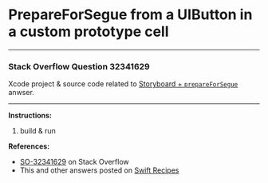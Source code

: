 # PrepareForSegue from a UIButton in a custom prototype cell

---

### Stack Overflow Question 32341629

Xcode project & source code related to [Storyboard + `prepareForSegue`](http://stackoverflow.com/a/32345605/218152) anwser.

---

**Instructions:**

1. build & run

**References:**

- [SO-32341629](http://stackoverflow.com/questions/32341629/prepareforsegue-from-a-uibutton-in-a-custom-prototype-cell) on Stack Overflow
- This and other answers posted on [Swift Recipes](http://swiftarchitect.com/recipes/)

